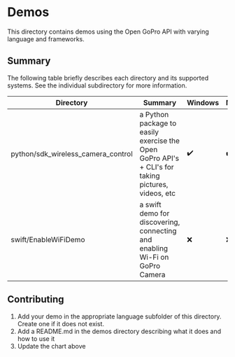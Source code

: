 # Demos

This directory contains demos using the Open GoPro API with varying language and frameworks.

## Summary

The following table briefly describes each directory and its supported systems. See the individual subdirectory
for more information.

| Directory                          | Summary                                                                                                  | Windows | Mac | Linux | Mobile |
| ---------------------------------- | -------------------------------------------------------------------------------------------------------- | ------- | --- | ----- | ------ |
| python/sdk_wireless_camera_control | a Python package to easily exercise the Open GoPro API's + CLI's for taking pictures, videos, etc        | ✔️      | ✔️  | ✔️    | ❌    |
| swift/EnableWiFiDemo               | a swift demo for discovering, connecting and enabling Wi-Fi on GoPro Camera                              | ❌      | ❌  | ❌    | ✔️    |

## Contributing

1. Add your demo in the appropriate language subfolder of this directory. Create one if it does not exist.
1. Add a README.md in the demos directory describing what it does and how to use it
1. Update the chart above
